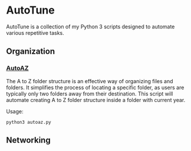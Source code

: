 # AutoTune
AutoTune is a collection of my Python 3 scripts designed to automate various repetitive tasks.

## Organization
### [AutoAZ](https://github.com/sacredbeacon/autotune/blob/main/autoaz.py)

The A to Z folder structure is an effective way of organizing files and folders. It simplifies the process of locating a specific folder, as users are typically only two folders away from their destination. This script will automate creating A to Z folder structure inside a folder with current year.

Usage:
```
python3 autoaz.py
```

## Networking
